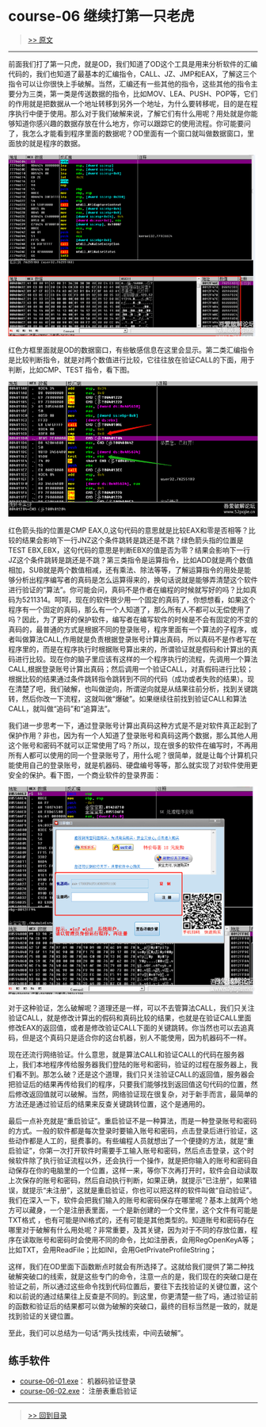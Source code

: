 # course-06 继续打第一只老虎

> [>> 原文](https://www.52pojie.cn/thread-1359367-1-1.html)

------

前面我们打了第一只虎，就是OD，我们知道了OD这个工具是用来分析软件的汇编代码的，我们也知道了最基本的汇编指令，CALL、JZ、JMP和EAX，了解这三个指令可以让你很快上手破解。当然，汇编还有一些其他的指令，这些其他的指令主要分为三类，第一类是传送数据的指令，比如MOV、LEA、PUSH、POP等，它们的作用就是把数据从一个地址转移到另外一个地址，为什么要转移呢，目的是在程序执行中便于使用。那么对于我们破解来说，了解它们有什么用呢？用处就是你能够知道你感兴趣的数据存放在什么地方，你可以跟踪它的使用流程。你可能要问了，我怎么才能看到程序里面的数据呢？OD里面有一个窗口就叫做数据窗口，里面放的就是程序的数据。

![](imgs/course-06-01.png)

红色方框里面就是OD的数据窗口，有些敏感信息在这里会显示。第二类汇编指令是比较判断指令，就是对两个数值进行比较，它往往放在验证CALL的下面，用于判断，比如CMP、TEST 指令，看下图。

![](imgs/course-06-02.png)

红色箭头指的位置是CMP EAX,0,这句代码的意思就是比较EAX和零是否相等？比较的结果会影响下一行JNZ这个条件跳转是跳还是不跳？绿色箭头指的位置是TEST EBX,EBX，这句代码的意思是判断EBX的值是否为零？结果会影响下一行JZ这个条件跳转是跳还是不跳？第三类指令是运算指令，比如ADD就是两个数值相加，SUB就是两个数值相减，还有乘法、除法等等，了解运算指令的用处是能够分析出程序编写者的真码是怎么运算得来的，换句话说就是能够弄清楚这个软件进行验证的“算法”。你可能会问，真码不是作者在编程的时候就写好的吗？比如真码为5211314。呵呵，现在的软件很少用一个固定的真码了，你想想看，如果这个程序有一个固定的真码，那么有一个人知道了，那么所有人不都可以无偿使用了吗？因此，为了更好的保护软件，编写者在编写软件的时候是不会有固定的不变的真码的，最普通的方式是根据不同的登录账号，程序里面有一个算法的子程序，或者叫做算法CALL,作用就是负责根据登录账号计算出真码，所以真码不是作者写在程序里的，而是在程序执行时根据账号算出来的，所谓验证就是假码和计算出的真码进行比较。现在你的脑子里应该有这样的一个程序执行的流程，先调用一个算法CALL,根据登录账号计算出真码；然后调用一个验证CALL，对真假码进行比较；根据比较的结果通过条件跳转指令跳转到不同的代码（成功或者失败的结果）。现在清楚了吧，我们破解，也叫做逆向，所谓逆向就是从结果往前分析，找到关键跳转，然后你改一下流程，这就叫做“爆破”。如果继续往前找到验证CALL和算法CALL，就叫做“追码”和“追算法”。

我们进一步思考一下，通过登录账号计算出真码这种方式是不是对软件真正起到了保护作用？非也，因为有一个人知道了登录账号和真码这两个数据，那么其他人用这个账号和密码不就可以正常使用了吗？所以，现在很多的软件在编写时，不再用所有人都可以使用的同一个登录账号了，用什么呢？很简单，就是让每个计算机只能使用自己的登录账号，就是机器码、硬盘编号等等，那么就实现了对软件使用更安全的保护。看下图，一个商业软件的登录界面：

![](imgs/course-06-03.png)

对于这种验证，怎么破解呢？道理还是一样，可以不去管算法CALL，我们只关注验证CALL，就是修改计算出的假码和真码比较的结果，也就是在验证CALL里面修改EAX的返回值，或者是修改验证CALL下面的关键跳转。你当然也可以去追真码，但是这个真码只是适合你的这台机器，别人不能使用，因为机器码不一样。

现在还流行网络验证。什么意思，就是算法CALL和验证CALL的代码在服务器上，我们本地程序传给服务器我们登陆的账号和密码，验证的过程在服务器上，我们看不到。那怎么破？还是这个道理，我们只关注验证CALL的返回值，服务器会把验证后的结果再传给我们的程序，只要我们能够找到返回值这句代码的位置，然后修改返回值就可以破解。当然，网络验证现在很复杂，对于新手而言，最简单的方法还是通过验证后的结果来反查关键跳转位置，这个是通用的。

最后一点补充就是“重启验证”。重启验证不是一种算法，而是一种登录账号和密码的方式。一般的软件都是每次登录时要输入账号和密码，点击登录后进行验证，这些动作都是人工的，挺费事的。有些编程人员就想出了一个便捷的方法，就是“重启验证”，你第一次打开软件时需要手工输入账号和密码，然后点击登录，这个时候软件除了执行验证流程以外，还会执行一个操作，就是把你输入的账号和密码自动保存在你的电脑里的一个位置，这样一来，等你下次再打开时，软件会自动读取上次保存的账号和密码，然后自动执行判断，如果正确，就提示“已注册”，如果错误，就提示“未注册”，这就是重启验证，你也可以把这样的软件叫做“自动验证”。我们在深入一下，软件会把我们输入的账号和密码保存在哪里呢？基本上就两个地方可以藏身，一个是注册表里面，一个是新创建的一个文件里，这个文件有可能是TXT格式 ，也有可能是INI格式的，还有可能是其他类型的。知道账号和密码存在哪里对于破解有什么用处呢？非常重要，及其关键，因为对于不同的存放位置，程序在读取账号和密码时会使用不同的命令，比如注册表，会用RegOpenKeyA等；比如TXT，会用ReadFile；比如INI，会用GetPrivateProfileString；

这样，我们在OD里面下函数断点时就会有所选择了。这就给我们提供了第二种找破解突破口的线索，就是这些专门的命令，注意一点的是，我们现在的突破口是在验证之前，所以通过这些命令找到代码位置后，要往下去找验证的关键位置，这个和以前说的通过结果往上反查是不同的。到这里，你更清楚一些了吗，通过验证前的函数和验证后的结果都可以做为破解的突破口，最终的目标当然是一致的，就是找到验证的关键位置。

至此，我们可以总结为一句话“两头找线索，中间去破解”。

## 练手软件

- [course-06-01.exe](PEs/course-06-01.exe)： 机器码验证登录
- [course-06-02.exe](PEs/course-06-02.exe)： 注册表重启验证

------

> [>> 回到目录](README.md)
